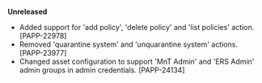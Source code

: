 **Unreleased**

* Added support for 'add policy', 'delete policy' and 'list policies' action. [PAPP-22978]
* Removed 'quarantine system' and 'unquarantine system' actions. [PAPP-23977]
* Changed asset configuration to support 'MnT Admin' and 'ERS Admin' admin groups in admin credentials. [PAPP-24134]